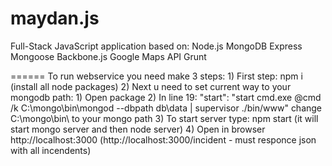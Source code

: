 maydan.js
======
Full-Stack JavaScript application based on:
Node.js
MongoDB
Express
Mongoose
Backbone.js
Google Maps API
Grunt

======
To run webservice you need make 3 steps:
    1) First step: npm i (install all node packages)
    2) Next u need to set current way to your mongodb path:
        1) Open package
        2) In line 19: "start": "start cmd.exe @cmd /k C:\\mongo\\bin\\mongod --dbpath db\\data | supervisor ./bin/www" change C:\\mongo\\bin\\ to your mongo path
    3) To start server type: npm start (it will start mongo server and then node server)
    4) Open in browser http://localhost:3000 (http://localhost:3000/incident - must responce json with all incendents)
